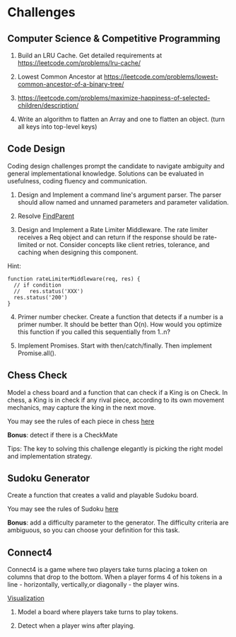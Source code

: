 # Challenges

## Computer Science & Competitive Programming

1. Build an LRU Cache. Get detailed requirements at https://leetcode.com/problems/lru-cache/

2. Lowest Common Ancestor at https://leetcode.com/problems/lowest-common-ancestor-of-a-binary-tree/

3. https://leetcode.com/problems/maximize-happiness-of-selected-children/description/

4. Write an algorithm to flatten an Array and one to flatten an object. (turn all keys into top-level keys)

## Code Design

Coding design challenges prompt the candidate to navigate ambiguity and general implementational knowledge. Solutions can be evaluated in usefulness, coding fluency and communication. 

1. Design and Implement a command line's argument parser. The parser should allow named and unnamed parameters and parameter validation.

2. Resolve [FindParent](https://silverdev.notion.site/Challenge-FindParent-59672103482c4675be9ba6b532241785?pvs=4)
   
3. Design and Implement a Rate Limiter Middleware. The rate limiter receives a Req object and can return if the response should be rate-limited or not. Consider concepts like client retries, tolerance, and caching when designing this component. 

Hint:
```
function rateLimiterMiddleware(req, res) {
  // if condition
  //   res.status('XXX')
  res.status('200')
}
```

4. Primer number checker. Create a function that detects if a number is a primer number. It should be better than O(n). How would you optimize this function if you called this sequentially from 1..n?

5. Implement Promises. Start with then/catch/finally. Then implement Promise.all(). 

## Chess Check

Model a chess board and a function that can check if a King is on Check. In chess, a King is in check if any rival piece, according to its own movement mechanics, may capture the king in the next move.

You may see the rules of each piece in chess [here](https://www.chess.com/terms/chess-pieces)

**Bonus**: detect if there is a CheckMate

Tips: The key to solving this challenge elegantly is picking the right model and implementation strategy. 

## Sudoku Generator

Create a function that creates a valid and playable Sudoku board. 

You may see the rules of Sudoku [here](https://sudoku.com/how-to-play/sudoku-rules-for-complete-beginners/)

**Bonus**: add a difficulty parameter to the generator. The difficulty criteria are ambiguous, so you can choose your definition for this task.


## Connect4

Connect4 is a game where two players take turns placing a token on columns that drop to the bottom. When a player forms 4 of his tokens in a line - horizontally, vertically,or diagonally - the player wins.

[Visualization](https://i.ebayimg.com/images/g/DzMAAOSwSjxj6m0e/s-l1600.jpg)

1. Model a board where players take turns to play tokens.

2. Detect when a player wins after playing.
